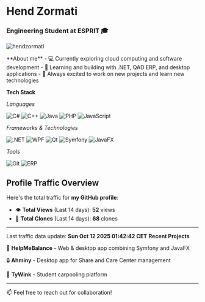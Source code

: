 # Hend Zormati

### Engineering Student at ESPRIT 🎓
<p align="left"> <img src="https://komarev.com/ghpvc/?username=hendzormati&label=Profile%20views&color=0e75b6&style=flat" alt="hendzormati" /> </p>
**About me**
- 💻 Currently exploring cloud computing and software development
- 🌱 Learning and building with .NET, QAD ERP, and desktop applications
- 🚀 Always excited to work on new projects and learn new technologies

**Tech Stack**

*Languages*

![C#](https://img.shields.io/badge/-C%23-239120?style=flat-square&logo=c-sharp&logoColor=white)
![C++](https://img.shields.io/badge/-C++-00599C?style=flat-square&logo=c%2B%2B&logoColor=white)
![Java](https://img.shields.io/badge/-Java-007396?style=flat-square&logo=java)
![PHP](https://img.shields.io/badge/-PHP-777BB4?style=flat-square&logo=php&logoColor=white)
![JavaScript](https://img.shields.io/badge/-JavaScript-F7DF1E?style=flat-square&logo=javascript&logoColor=black)

*Frameworks & Technologies*

![.NET](https://img.shields.io/badge/-.NET-512BD4?style=flat-square&logo=.net&logoColor=white)
![WPF](https://img.shields.io/badge/-WPF-0078D6?style=flat-square&logo=windows&logoColor=white)
![Qt](https://img.shields.io/badge/-Qt-41CD52?style=flat-square&logo=qt&logoColor=white)
![Symfony](https://img.shields.io/badge/-Symfony-000000?style=flat-square&logo=symfony&logoColor=white)
![JavaFX](https://img.shields.io/badge/-JavaFX-007396?style=flat-square&logo=java&logoColor=white)

*Tools*

![Git](https://img.shields.io/badge/-Git-F05032?style=flat-square&logo=git&logoColor=white)
![ERP](https://img.shields.io/badge/-QAD%20ERP-2C3E50?style=flat-square)
 
## Profile Traffic Overview
Here's the total traffic for **my GitHub profile**:
- 👁️ **Total Views** (Last 14 days): **52** views
- 🔄 **Total Clones** (Last 14 days): **68** clones
---

Last traffic data update: **Sun Oct 12 2025 01:42:42 CET**
**Recent Projects**

🌟 **HelpMeBalance** - Web & desktop app combining Symfony and JavaFX

🔒 **Ahminy** - Desktop app for Share and Care Center management

🚗 **TyWink** - Student carpooling platform

---
📫 Feel free to reach out for collaboration!
